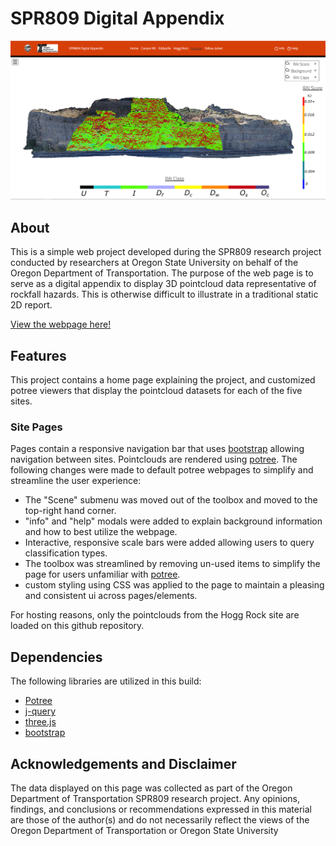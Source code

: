 # SPR809 Digital Appendix

![alt text](img/01_LAYOUT.PNG )

## About

This is a simple web project developed during the SPR809 research project conducted by researchers at Oregon State University on behalf of the Oregon Department of Transportation. The purpose of the web page is to serve as a digital appendix to display 3D pointcloud data representative of rockfall hazards. This is otherwise difficult to illustrate in a traditional static 2D report.

[View the webpage here!](https://research.engr.oregonstate.edu/geomatics/projects/rockfall/spr-809/digital-appendix/ "SPR809 Digital Appendix")

## Features

This project contains a home page explaining the project, and customized potree viewers that display the pointcloud datasets for each of the five sites.

### Site Pages
Pages contain a responsive navigation bar that uses [bootstrap](https://getbootstrap.com/) allowing navigation between sites.
Pointclouds are rendered using [potree](http://potree.org/). The following changes were made to default potree webpages to simplify and streamline the user experience:

- The "Scene" submenu was moved out of the toolbox and moved to the top-right hand corner.
- "info" and "help" modals were added to explain background information and how to best utilize the webpage.
- Interactive, responsive scale bars were added allowing users to query classification types.
- The toolbox was streamlined by removing un-used items to simplify the page for users unfamiliar with [potree](http://potree.org/).
- custom styling using CSS was applied to the page to maintain a pleasing and consistent ui across pages/elements.

For hosting reasons, only the pointclouds from the Hogg Rock site are loaded on this github repository. 

## Dependencies
The following libraries are utilized in this build:
- [Potree](http://potree.org/)
- [j-query](https://jquery.com/)
- [three.js](https://threejs.org/)
- [bootstrap](https://getbootstrap.com/)

## Acknowledgements and Disclaimer
The data displayed on this page was collected as part of the Oregon Department of Transportation SPR809 research project. Any opinions, findings, and conclusions or recommendations expressed in this material are those of the author(s) and do not necessarily reflect the views of the Oregon Department of Transportation or Oregon State University
